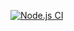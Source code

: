 [![Node.js CI](https://github.com/khoseni/Car-CRUD-API/actions/workflows/node.js.yml/badge.svg)](https://github.com/khoseni/Car-CRUD-API/actions/workflows/node.js.yml)
